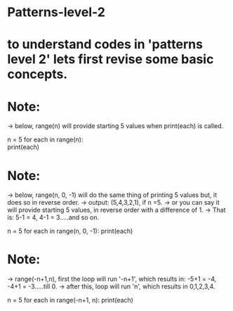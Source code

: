 # Patterns-level-2

# to understand codes in 'patterns level 2' lets first revise some basic concepts.
# Note:

-> below, range(n) will provide starting 5 values when print(each) is called.

n = 5
for each in range(n):   
    print(each)


# Note:

-> below, range(n, 0, -1) will do the same thing of printing 5 values but, it does so in reverse order.
-> output: (5,4,3,2,1), if n =5.
-> or you can say it will provide starting 5 values, in reverse order with a difference of 1.
-> That is: 5-1 = 4, 4-1 = 3.....and so on.

n = 5
for each in range(n, 0, -1):
    print(each)

# Note:

-> range(-n+1,n), first the loop will run '-n+1', which results in: -5+1 = -4, -4+1 = -3.....till 0. 
-> after this, loop will run 'n', which results in 0,1,2,3,4.

n = 5
for each in range(-n+1, n):
    print(each)


